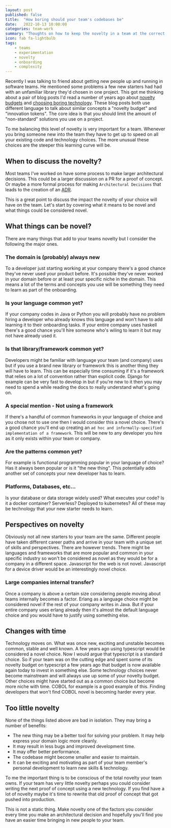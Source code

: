 ```yaml
---
layout: post
published: false
title:  "How boring should your team's codebases be"
date:   2022-10-13 10:00:00
categories: team-work
summary: "Thoughts on how to keep the novelty in a team at the correct level for easy onboarding"
icon: fab fa-lightbulb
tags:
    - teams
    - experimentation
    - novelty
    - onboarding
    - complexity
---
```


Recently I was talking to friend about getting new people up and running in software teams. He mentioned some problems
a few new starters had had with an unfamiliar library they'd chosen in one project. This got me thinking about a pair 
of blog posts I'd read a number of years ago about [novelty budgets](https://shimweasel.com/2018/08/25/novelty-budgets) 
and [choosing boring technology](https://mcfunley.com/choose-boring-technology). These blog posts both use different 
language to talk about similar concepts a "novelty budget" and "innovation tokens". The core idea is that you should 
limit the amount of "non-standard" solutions you use on a project. 

To me balancing this level of novelty is very important for a team. Whenever you bring someone new into the team they
have to get up to speed on all your existing code and technology choices. The more unusual these choices are the steeper
this learning curve will be.

## When to discuss the novelty? 
Most teams I've worked on have some process to make larger architectural decisions. This could be a larger discussion
on a PR for a proof of concept. Or maybe a more formal process for making `Architectural Decisions` that leads
to the creation of an [ADR](https://adr.github.io/).

This is a great point to discuss the impact the novelty of your choice will have on the team. Let's start by covering 
what it means to be novel and what things could be considered novel.
 
## What things can be novel?
There are many things that add to your teams novelty but I consider the following the major ones.

### The domain is (probably) always new
To a developer just starting working at your company there's a good chance they've never used your product before. 
It's possible they've never worked in your domain before or at least your specific niche in the domain. This means a 
lot of the terms and concepts you use will be something they need to learn as part of the onboarding.

### Is your language common yet?
If your company codes in Java or Python you will probably have no problem hiring a developer who already knows this 
language and won't have to add learning it to their onboarding tasks. If your entire company uses haskell there's a 
good chance you'll hire someone who's wiling to learn it but may not have already used it.

### Is that library/framework common yet?
Developers might be familiar with language your team (and company) uses but if you use a brand new library or framework
this is another thing they will have to learn. This can be especially time consuming if it's a framework that relies on
a lot of convention rather than explicit code. Django for example can be very fast to develop in but if you're new to it
then you may need to spend a while reading the docs to really understand what's going on.

### A special mention - Not using a framework
If there's a handful of common frameworks in your language of choice and you chose not to use one then I would consider
this a novel choice. There's a good chance you'll end up creating an `ad hoc and informally-specified
implementation of a framework`. This will be new to any developer you hire as it only exists within your team or company.

### Are the patterns common yet?
For example is functional programming popular in your language of choice? Has it always been popular or is it 
"the new thing". This potentially adds another set of concepts your new developer has to learn.

### Platforms, Databases, etc...
Is your database or data storage widely used? What executes your code? Is it a docker container? Serverless? Deployed
to kubernetes? All of these may be technology that your new starter needs to learn.

## Perspectives on novelty
Obviously not all new starters to your team are the same. Different people have taken different career paths and arrive
in your team with a unique set of skills and perspectives. There are however trends. There might be languages and 
frameworks that are more popular and common in your specific industry so won't be considered as novel as they would be
for a company in a different space. Javascript for the web is not novel. Javascript for a device driver would be an 
interestingly novel choice.

### Large companies internal transfer?
Once a company is above a certain size considering people moving about teams internally becomes a factor. Erlang as a 
language choice might be considered novel if the rest of your company writes in Java. But if your entire company uses
erlang already then it's almost the default language choice and you would have to justify using something else.

## Changes with time
Technology moves on. What was once new, exciting and unstable becomes common, stable and well known. A few years ago
using typescript would be considered a novel choice. Now I would argue that typescript is a standard choice. So if your
team was on the cutting edge and spent some of its novelty budget on typescript a few years ago that budget is now 
available again today to invest in something else. Some technology choices never become mainstream and will always
use up some of your novelty budget. Other choices might have started out as a common choice but become more niche with 
time. COBOL for example is a good example of this. Finding developers that won't find COBOL novel is becoming harder
every year.

## Too little novelty
None of the things listed above are bad in isolation. They may bring a number of benefits:

* The new thing may be a better tool for solving your problem. It may help express your domain logic more cleanly.
* It may result in less bugs and improved development time.
* It may offer better performance.
* The codebase might become smaller and easier to maintain.
* It can be exciting and motivating as part of your team member's personal development to learn new skills & technology.

To me the important thing is to be conscious of the total novelty your team owns. If your team has very little novelty
perhaps you could consider writing the next proof of concept using a new technology. If you find have a lot of novelty 
maybe it's time to rewrite that old proof of concept that got pushed into production.

This is not a static thing. Make novelty one of the factors you consider every time you make an architectural decision 
and hopefully you'll  find you have an easier time bringing in new people to your team.

